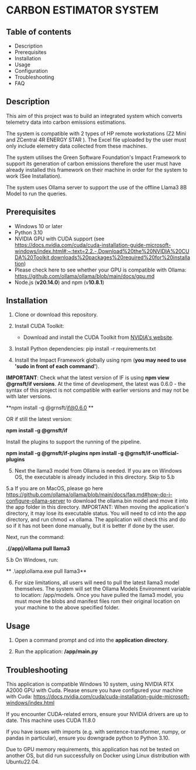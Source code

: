 # CARBON ESTIMATOR SYSTEM

##  Table of contents

- Description
- Prerequisites
- Installation
- Usage
- Configuration
- Troubleshooting
- FAQ

## Description
This aim of this project was to build an integrated system which converts telemetry data into carbon emissions estimations. 

The system is compatible with 2 types of HP remote workstations (Z2 Mini and ZCentral 4R ENERGY STAR ). The Excel file uploaded by the user must only include elemetry data collected from these machines.

The system utilises the Green Software Foundation's Impact Framework to support its generation of carbon emissions therefore the user must have already installed this framework on their machine in order for the system to work (See Installation).

The system uses Ollama server to support the use of the offline Llama3 8B Model to run the queries.

## Prerequisites
- Windows 10 or later
- Python 3.10
- NVIDIA GPU with CUDA support (see https://docs.nvidia.com/cuda/cuda-installation-guide-microsoft-windows/index.html#:~:text=2.2.-,Download%20the%20NVIDIA%20CUDA%20Toolkit,downloads%20packages%20required%20for%20installation)
- Please check here to see whether your GPU is compatible with Ollama:  https://github.com/ollama/ollama/blob/main/docs/gpu.md
- Node.js (**v20.14.0**) and npm (v**10.8.1**)


## Installation
1. Clone or download this repository.


2. Install CUDA Toolkit:
   - Download and install the CUDA Toolkit from [NVIDIA's website](https://developer.nvidia.com/cuda-downloads).


3. Install Python dependencies: 
   pip install -r requirements.txt 


4. Install the Impact Framework globally using npm (**you may need to use 'sudo in front of each command'**).

**IMPORTANT**: Check what the latest version of IF is using **npm view @grnsft/if versions**. At the time of development, the latest was 0.6.0 - the syntax of this project is not compatible with earlier versions and may not be with later versions.

**npm install -g @grnsft/if@0.6.0 **

OR if still the latest version:

**npm install -g @grnsft/if** 


Install the plugins to support the running of the pipeline.

**npm install -g @grnsft/if-plugins
npm install -g @grnsft/if-unofficial-plugins**


5. Next the llama3 model from Ollama is needed. If you are on Windows OS, the executable is already included in this directory. Skip to 5.b

5.a If you are on MacOS, please go here https://github.com/ollama/ollama/blob/main/docs/faq.md#how-do-i-configure-ollama-server to download the ollama.bin model and move it into the app folder in this directory.
IMPORTANT: When moving the application's directory, it may lose its executable status. You will need to cd into the app directory, and run chmod +x ollama. The application will check this and do so if it has not been done manually, but it is better if done by the user.
 
Next, run the command:

   **.(/app)/ollama pull llama3**

5.b On Windows, run:

  ** .\app\ollama.exe pull llama3**


6. For size limitations, all users will need to pull the latest llama3 model themselves. The system will set the Ollama Models Environment variable to location: /app/models. Once you have pulled the llama3 model, you must move the blobs and manifest files rom their original location on your machine to the above specified folder.


## Usage

1. Open a command prompt and cd into the **application directory**.

2. Run the application: **/app/main.py**


## Troubleshooting

This application is compatible Windows 10 system, using NVIDIA RTX A2000 GPU with Cuda. Please ensure you have configured your machine with Cuda: https://docs.nvidia.com/cuda/cuda-installation-guide-microsoft-windows/index.html

If you encounter CUDA-related errors, ensure your NVIDIA drivers are up to date. This machine uses CUDA 11.8.0

If you have issues with imports (e.g. with sentence-transformer, numpy, or pandas in particular), ensure you downgrade python to Python 3.10.

Due to GPU memory requirements, this application has not be tested on another OS, but did run successfully on Docker using Linux distribution with Ubuntu22.04. 
